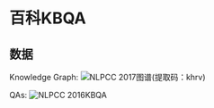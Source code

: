 # 百科KBQA

## 数据
Knowledge Graph:
![NLPCC 2017图谱(提取码：khrv)](https://pan.baidu.com/s/1yO77WW5XQwA_RtkxRHI7Yw)

QAs:
![NLPCC 2016KBQA]()